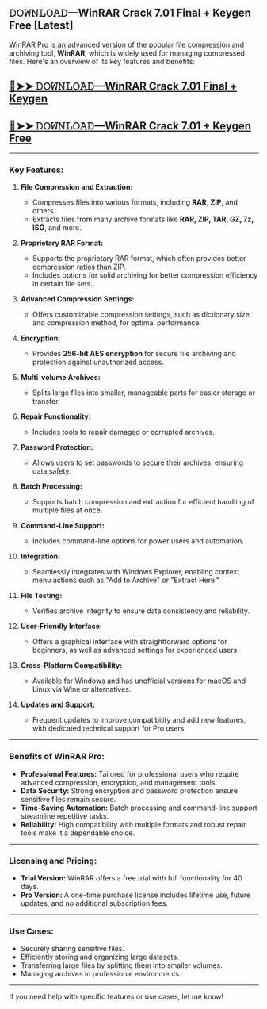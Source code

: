 ## 𝙳𝙾𝚆𝙽𝙻𝙾𝙰𝙳—WinRAR Crack 7.01 Final + Keygen Free [Latest]
WinRAR Pro is an advanced version of the popular file compression and archiving tool, **WinRAR**, which is widely used for managing compressed files. Here's an overview of its key features and benefits:

## [🔴➤➤ 𝙳𝙾𝚆𝙽𝙻𝙾𝙰𝙳—WinRAR Crack 7.01 Final + Keygen ](https://extrack.net/dl/)


## [🔴➤➤ 𝙳𝙾𝚆𝙽𝙻𝙾𝙰𝙳—WinRAR Crack 7.01 + Keygen Free](https://extrack.net/dl/)

---

### **Key Features:**

1. **File Compression and Extraction:**
   - Compresses files into various formats, including **RAR**, **ZIP**, and others.
   - Extracts files from many archive formats like **RAR, ZIP, TAR, GZ, 7z, ISO**, and more.

2. **Proprietary RAR Format:**
   - Supports the proprietary RAR format, which often provides better compression ratios than ZIP.
   - Includes options for solid archiving for better compression efficiency in certain file sets.

3. **Advanced Compression Settings:**
   - Offers customizable compression settings, such as dictionary size and compression method, for optimal performance.

4. **Encryption:**
   - Provides **256-bit AES encryption** for secure file archiving and protection against unauthorized access.

5. **Multi-volume Archives:**
   - Splits large files into smaller, manageable parts for easier storage or transfer.

6. **Repair Functionality:**
   - Includes tools to repair damaged or corrupted archives.

7. **Password Protection:**
   - Allows users to set passwords to secure their archives, ensuring data safety.

8. **Batch Processing:**
   - Supports batch compression and extraction for efficient handling of multiple files at once.

9. **Command-Line Support:**
   - Includes command-line options for power users and automation.

10. **Integration:**
    - Seamlessly integrates with Windows Explorer, enabling context menu actions such as "Add to Archive" or "Extract Here."

11. **File Testing:**
    - Verifies archive integrity to ensure data consistency and reliability.

12. **User-Friendly Interface:**
    - Offers a graphical interface with straightforward options for beginners, as well as advanced settings for experienced users.

13. **Cross-Platform Compatibility:**
    - Available for Windows and has unofficial versions for macOS and Linux via Wine or alternatives.

14. **Updates and Support:**
    - Frequent updates to improve compatibility and add new features, with dedicated technical support for Pro users.

---

### **Benefits of WinRAR Pro:**

- **Professional Features:** Tailored for professional users who require advanced compression, encryption, and management tools.
- **Data Security:** Strong encryption and password protection ensure sensitive files remain secure.
- **Time-Saving Automation:** Batch processing and command-line support streamline repetitive tasks.
- **Reliability:** High compatibility with multiple formats and robust repair tools make it a dependable choice.

---

### **Licensing and Pricing:**
- **Trial Version:** WinRAR offers a free trial with full functionality for 40 days.
- **Pro Version:** A one-time purchase license includes lifetime use, future updates, and no additional subscription fees.

---

### **Use Cases:**
- Securely sharing sensitive files.
- Efficiently storing and organizing large datasets.
- Transferring large files by splitting them into smaller volumes.
- Managing archives in professional environments.

---

If you need help with specific features or use cases, let me know!
